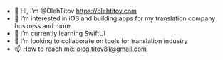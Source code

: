 - 👋 Hi, I’m @OlehTitov https://olehtitov.com
- 👀 I’m interested in iOS and building apps for my translation company business and more
- 🌱 I’m currently learning SwiftUI
- 💞️ I’m looking to collaborate on tools for translation industry
- 📫 How to reach me: oleg.titov81@gmail.com

<!---
OlehTitov/OlehTitov is a ✨ special ✨ repository because its `README.md` (this file) appears on your GitHub profile.
You can click the Preview link to take a look at your changes.
--->
